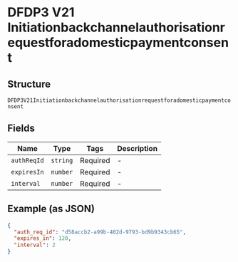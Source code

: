 
# DFDP3 V21 Initiationbackchannelauthorisationrequestforadomesticpaymentconsent

## Structure

`DFDP3V21Initiationbackchannelauthorisationrequestforadomesticpaymentconsent`

## Fields

| Name | Type | Tags | Description |
|  --- | --- | --- | --- |
| `authReqId` | `string` | Required | - |
| `expiresIn` | `number` | Required | - |
| `interval` | `number` | Required | - |

## Example (as JSON)

```json
{
  "auth_req_id": "d58accb2-a99b-402d-9793-bd9b9343cb65",
  "expires_in": 120,
  "interval": 2
}
```

